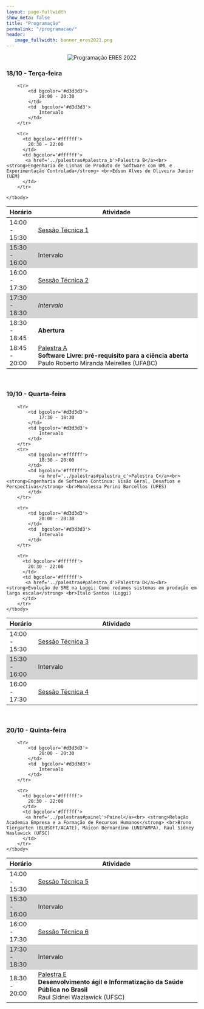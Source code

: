 ```yaml
---
layout: page-fullwidth
show_meta: false
title: "Programação"
permalink: "/programacao/"
header:
   image_fullwidth: banner_eres2021.png
---
```


<center><img src="https://eres-sbc-br.github.io/eres2022/images/programacao-eres-2022-nova.png" alt="Programação ERES 2022"></center>

<h3>18/10 - Terça-feira</h3>

<table width="100%">
  <col style="width:15%">
	<col style="width:85%">
	  <thead>
        <tr>
            <th bgcolor='#ffffff'>Horário</th>
            <th bgcolor='#ffffff'>Atividade</th>
        </tr>
    </thead>
    <tbody>
        <tr>
            <td bgcolor='#ffffff'>
                14:00 - 15:30
            </td>
            <td bgcolor='#ffffff'>
                <a href='#sessao_tecnica_1'>Sessão Técnica 1</a>
            </td>
        </tr>
        <tr>
            <td bgcolor='#d3d3d3'>
                15:30 - 16:00
            </td>
            <td  bgcolor='#d3d3d3'>
                Intervalo
            </td>
        </tr>
        <tr>
            <td bgcolor='#ffffff'>
                16:00 - 17:30
            </td>
            <td bgcolor='#ffffff'>
                <a href='#sessao_tecnica_2'>Sessão Técnica 2</a>
            </td>
        </tr>
        <tr>
            <td bgcolor='#d3d3d3'>
                17:30 - 18:30
            </td>
            <td bgcolor='#d3d3d3'>
                <i>Intervalo</i>
            </td>
        </tr>
        <tr>
          <td bgcolor='#ffffff'>
              18:30 - 18:45
          </td>
          <td bgcolor='#ffffff'>
              <strong>Abertura</strong><br>
          </td>
        </tr>
        <tr>
            <td bgcolor='#ffffff'>
                18:45 - 20:00
            </td>
            <td bgcolor='#ffffff'>
                <a href='../palestras#palestra_a'>Palestra A</a><br> <strong>Software Livre: pré-requisito para a ciência aberta</strong> <br>Paulo Roberto Miranda Meirelles (UFABC)
            </td>           
        </tr>
  
        <tr>
            <td bgcolor='#d3d3d3'>
                20:00 - 20:30
            </td>
            <td  bgcolor='#d3d3d3'>
                Intervalo
            </td>
        </tr>

        <tr>
          <td bgcolor='#ffffff'>
            20:30 - 22:00
          </td>
          <td bgcolor='#ffffff'>
           <a href='../palestras#palestra_b'>Palestra B</a><br> <strong>Engenharia de Linhas de Produto de Software com UML e Experimentação Controlada</strong> <br>Edson Alves de Oliveira Junior (UEM)
          </td>
        </tr>
        
    </tbody>
</table>

<br>

<h3>19/10 - Quarta-feira</h3>

<table width="100%">
  <col style="width:15%">
  <col style="width:85%">
    <thead>
        <tr>
            <th bgcolor='#ffffff'>Horário</th>
            <th bgcolor='#ffffff'>Atividade</th>
        </tr>
    </thead>
    <tbody>
        <tr>
            <td bgcolor='#ffffff'>
                14:00 - 15:30
            </td>
            <td bgcolor='#ffffff'>
                <a href='#sessao_tecnica_3'>Sessão Técnica 3</a>
            </td>
        </tr>
        <tr>
            <td bgcolor='#d3d3d3'>
                15:30 - 16:00
            </td>
            <td  bgcolor='#d3d3d3'>
                Intervalo
            </td>
        </tr>
        <tr>
            <td bgcolor='#ffffff'>
                16:00 - 17:30
            </td>
            <td bgcolor='#ffffff'>
                <a href='#sessao_tecnica_4'>Sessão Técnica 4</a>
            </td>
        </tr>
        
        <tr>
            <td bgcolor='#d3d3d3'>
                17:30 - 18:30
            </td>
            <td bgcolor='#d3d3d3'>
                Intervalo
            </td>
        </tr>
        <tr>
            <td bgcolor='#ffffff'>
                18:30 - 20:00
            </td>
            <td bgcolor='#ffffff'>
                <a href='../palestras#palestra_c'>Palestra C</a><br> <strong>Engenharia de Software Contínua: Visão Geral, Desafios e Perspectivas</strong> <br>Monalessa Perini Barcellos (UFES)
            </td>           
        </tr>
  
        <tr>
            <td bgcolor='#d3d3d3'>
                20:00 - 20:30
            </td>
            <td  bgcolor='#d3d3d3'>
                Intervalo
            </td>
        </tr>

        <tr>
          <td bgcolor='#ffffff'>
            20:30 - 22:00
          </td>
          <td bgcolor='#ffffff'>
           <a href='../palestras#palestra_d'>Palestra D</a><br> <strong>Evolução de SRE na Loggi: Como rodamos sistemas em produção em larga escala</strong> <br>Ítalo Santos (Loggi)
          </td>
        </tr>
    </tbody>
</table>
<br>

<h3>20/10 - Quinta-feira</h3>

<table width="100%">
  <col style="width:15%">
  <col style="width:85%">
    <thead>
        <tr>
            <th bgcolor='#ffffff'>Horário</th>
            <th bgcolor='#ffffff'>Atividade</th>
        </tr>
    </thead>
    <tbody>
        <tr>
            <td bgcolor='#ffffff'>
                14:00 - 15:30
            </td>
            <td bgcolor='#ffffff'>
                <a href='#sessao_tecnica_5'>Sessão Técnica 5</a>
            </td>
        </tr>
        <tr>
            <td bgcolor='#d3d3d3'>
                15:30 - 16:00
            </td>
            <td  bgcolor='#d3d3d3'>
                Intervalo
            </td>
        </tr>
        <tr>
            <td bgcolor='#ffffff'>
                16:00 - 17:30
            </td>
            <td bgcolor='#ffffff'>
                <a href='#sessao_tecnica_6'>Sessão Técnica 6</a>
            </td>
        </tr>
        <tr>
            <td bgcolor='#d3d3d3'>
                17:30 - 18:30
            </td>
            <td bgcolor='#d3d3d3'>
                Intervalo
            </td>
        </tr>
        <tr>
            <td bgcolor='#ffffff'>
                18:30 - 20:00
            </td>
            <td bgcolor='#ffffff'>
                <a href='../palestras#palestra_e'>Palestra E</a><br> <strong>Desenvolvimento ágil e Informatização da Saúde Pública no Brasil</strong> <br>Raul Sidnei Wazlawick (UFSC)
            </td>           
        </tr>
  
        <tr>
            <td bgcolor='#d3d3d3'>
                20:00 - 20:30
            </td>
            <td  bgcolor='#d3d3d3'>
                Intervalo
            </td>
        </tr>

        <tr>
          <td bgcolor='#ffffff'>
            20:30 - 22:00
          </td>
          <td bgcolor='#ffffff'>
           <a href='../palestras#painel'>Painel</a><br> <strong>Relação Academia Empresa e a Formação de Recursos Humanos</strong> <br>Bruno Tiergarten (BLUSOFT/ACATE), Maicon Bernardino (UNIPAMPA), Raul Sidney Waslawick (UFSC)
          </td>
        </tr>
    </tbody>
</table>
